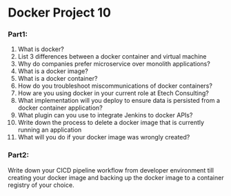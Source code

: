 # Docker Project 10


### Part1:
  1. What is docker?
  2. List 3 differences between a docker container and virtual machine
  3. Why do companies prefer microservice over monolith applications?
  4. What is a docker image?
  5. What is a docker container?
  6. How do you troubleshoot miscommunications of docker containers?
  7. How are you using docker in your current role at Etech Consulting?
  8. What implementation will you deploy to ensure data is persisted from a docker container application?
  9. What plugin can you use to integrate Jenkins to docker APIs?
  10. Write down the process to delete a docker image that is currently running an application
  11. What will you do if your docker image was wrongly created?
### Part2:
  Write down your CICD pipeline workflow from developer environment till creating your docker image and
  backing up the docker image to a container registry of your choice.

